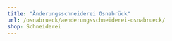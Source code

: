 ```yaml
---
title: "Änderungsschneiderei Osnabrück"
url: /osnabrueck/aenderungsschneiderei-osnabrueck/
shop: Schneiderei
---
```

